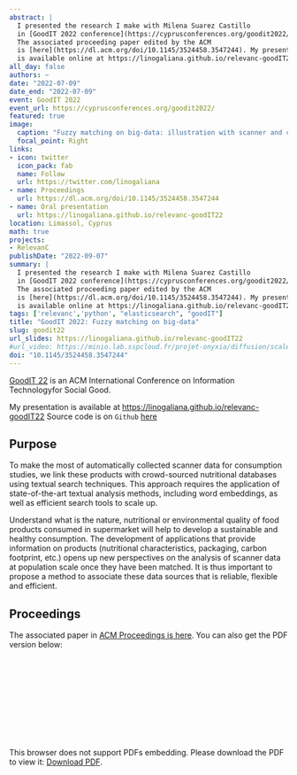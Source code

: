 ```yaml
---
abstract: |
  I presented the research I make with Milena Suarez Castillo
  in [GoodIT 2022 conference](https://cyprusconferences.org/goodit2022/). 
  The associated proceeding paper edited by the ACM
  is [here](https://dl.acm.org/doi/10.1145/3524458.3547244). My presentation
  is available online at https://linogaliana.github.io/relevanc-goodIT22
all_day: false
authors: ~
date: "2022-07-09"
date_end: "2022-07-09"
event: GoodIT 2022
event_url: https://cyprusconferences.org/goodit2022/
featured: true
image:
  caption: "Fuzzy matching on big-data: illustration with scanner and crowd-sourced nutritional datasets"
  focal_point: Right
links:
- icon: twitter
  icon_pack: fab
  name: Follow
  url: https://twitter.com/linogaliana
- name: Proceedings
  url: https://dl.acm.org/doi/10.1145/3524458.3547244
- name: Oral presentation
  url: https://linogaliana.github.io/relevanc-goodIT22
location: Limassol, Cyprus
math: true
projects:
- RelevanC
publishDate: "2022-09-07"
summary: |
  I presented the research I make with Milena Suarez Castillo
  in [GoodIT 2022 conference](https://cyprusconferences.org/goodit2022/). 
  The associated proceeding paper edited by the ACM
  is [here](https://dl.acm.org/doi/10.1145/3524458.3547244). My presentation
  is available online at https://linogaliana.github.io/relevanc-goodIT22
tags: ['relevanc','python', "elasticsearch", "goodIT"]
title: "GoodIT 2022: Fuzzy matching on big-data"
slug: goodit22
url_slides: https://linogaliana.github.io/relevanc-goodIT22
#url_video: https://minio.lab.sspcloud.fr/projet-onyxia/diffusion/scaleup/20220311-formations.mp4
doi: "10.1145/3524458.3547244"
---
```


[GoodIT 22](https://cyprusconferences.org/goodit2022/)
is an ACM International Conference on Information Technologyfor Social Good.

My presentation is available 
at https://linogaliana.github.io/relevanc-goodIT22
Source code is on `Github` [here](https://github.com/linogaliana/relevanc-goodIT22)

## Purpose

To make the most of automatically collected scanner data for consumption studies, we link these products with crowd-sourced nutritional databases using textual search techniques. This approach requires the application of state-of-the-art textual analysis methods, including word embeddings, as well as efficient search tools to scale up.

Understand what is the nature, nutritional or environmental quality of food products consumed in supermarket will help to develop a sustainable and healthy consumption. The development of applications that provide information on products (nutritional characteristics, packaging, carbon footprint, etc.) opens up new perspectives on the analysis of scanner data at population scale once they have been matched. It is thus important to propose a method to associate these data sources that is reliable, flexible and efficient.


## Proceedings

The associated paper in [ACM Proceedings is here](https://dl.acm.org/doi/10.1145/3524458.3547244). You can also get the
PDF version below:

<object data="https://dl.acm.org/doi/pdf/10.1145/3524458.3547244" type="application/pdf" width="700px" height="700px">
    <embed src="https://dl.acm.org/doi/pdf/10.1145/3524458.3547244">
        <p>This browser does not support PDFs embedding. Please download the PDF to view it: <a href="https://dl.acm.org/doi/pdf/10.1145/3524458.3547244">Download PDF</a>.</p>
    </embed>
</object>
